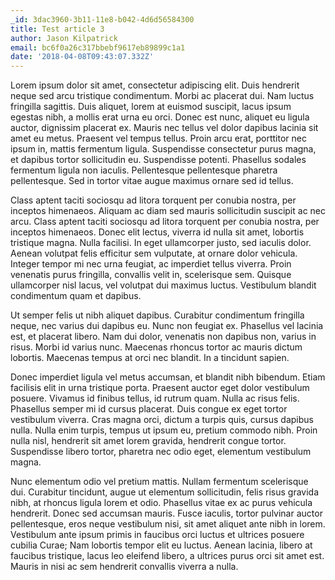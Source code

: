 ```yaml
---
_id: 3dac3960-3b11-11e8-b042-4d6d56584300
title: Test article 3
author: Jason Kilpatrick
email: bc6f0a26c317bbebf9617eb89899c1a1
date: '2018-04-08T09:43:07.332Z'
---
```

Lorem ipsum dolor sit amet, consectetur adipiscing elit. Duis hendrerit neque sed arcu tristique condimentum. Morbi ac placerat dui. Nam luctus fringilla sagittis. Duis aliquet, lorem at euismod suscipit, lacus ipsum egestas nibh, a mollis erat urna eu orci. Donec est nunc, aliquet eu ligula auctor, dignissim placerat ex. Mauris nec tellus vel dolor dapibus lacinia sit amet eu metus. Praesent vel tempus tellus. Proin arcu erat, porttitor nec ipsum in, mattis fermentum ligula. Suspendisse consectetur purus magna, et dapibus tortor sollicitudin eu. Suspendisse potenti. Phasellus sodales fermentum ligula non iaculis. Pellentesque pellentesque pharetra pellentesque. Sed in tortor vitae augue maximus ornare sed id tellus.

Class aptent taciti sociosqu ad litora torquent per conubia nostra, per inceptos himenaeos. Aliquam ac diam sed mauris sollicitudin suscipit ac nec arcu. Class aptent taciti sociosqu ad litora torquent per conubia nostra, per inceptos himenaeos. Donec elit lectus, viverra id nulla sit amet, lobortis tristique magna. Nulla facilisi. In eget ullamcorper justo, sed iaculis dolor. Aenean volutpat felis efficitur sem vulputate, at ornare dolor vehicula. Integer tempor mi nec urna feugiat, ac imperdiet tellus viverra. Proin venenatis purus fringilla, convallis velit in, scelerisque sem. Quisque ullamcorper nisl lacus, vel volutpat dui maximus luctus. Vestibulum blandit condimentum quam et dapibus.

Ut semper felis ut nibh aliquet dapibus. Curabitur condimentum fringilla neque, nec varius dui dapibus eu. Nunc non feugiat ex. Phasellus vel lacinia est, et placerat libero. Nam dui dolor, venenatis non dapibus non, varius in risus. Morbi id varius nunc. Maecenas rhoncus tortor ac mauris dictum lobortis. Maecenas tempus at orci nec blandit. In a tincidunt sapien.

Donec imperdiet ligula vel metus accumsan, et blandit nibh bibendum. Etiam facilisis elit in urna tristique porta. Praesent auctor eget dolor vestibulum posuere. Vivamus id finibus tellus, id rutrum quam. Nulla ac risus felis. Phasellus semper mi id cursus placerat. Duis congue ex eget tortor vestibulum viverra. Cras magna orci, dictum a turpis quis, cursus dapibus nulla. Nulla enim turpis, tempus ut ipsum eu, pretium commodo nibh. Proin nulla nisl, hendrerit sit amet lorem gravida, hendrerit congue tortor. Suspendisse libero tortor, pharetra nec odio eget, elementum vestibulum magna.

Nunc elementum odio vel pretium mattis. Nullam fermentum scelerisque dui. Curabitur tincidunt, augue ut elementum sollicitudin, felis risus gravida nibh, at rhoncus ligula lorem et odio. Phasellus vitae ex ac purus vehicula hendrerit. Donec sed accumsan mauris. Fusce iaculis, tortor pulvinar auctor pellentesque, eros neque vestibulum nisi, sit amet aliquet ante nibh in lorem. Vestibulum ante ipsum primis in faucibus orci luctus et ultrices posuere cubilia Curae; Nam lobortis tempor elit eu luctus. Aenean lacinia, libero at faucibus tristique, lacus leo eleifend libero, a ultrices purus orci sit amet est. Mauris in nisi ac sem hendrerit convallis viverra a nulla.
